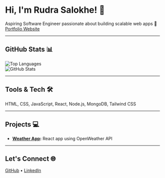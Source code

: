 # Hi, I'm Rudra Salokhe! 👋

Aspiring Software Engineer passionate about building scalable web apps 🚀  
[Portfolio Website](https://rudrasalokhee.vercel.app/)

---

## GitHub Stats 📊
![Top Languages](https://github-readme-stats.vercel.app/api/top-langs/?username=rudrasalokhe&layout=compact&theme=radical)  
![GitHub Stats](https://github-readme-stats.vercel.app/api?username=rudrasalokhe&show_icons=true&theme=radical)

---

## Tools & Tech 🛠️
HTML, CSS, JavaScript, React, Node.js, MongoDB, Tailwind CSS

---

## Projects 💻
- **[Weather App](https://github.com/rudrasalokhe/weather-app):** React app using OpenWeather API

---

## Let's Connect 🌐
[GitHub](https://github.com/rudrasalokhe) • [LinkedIn](https://linkedin.com/in/rudrasalokhe)
